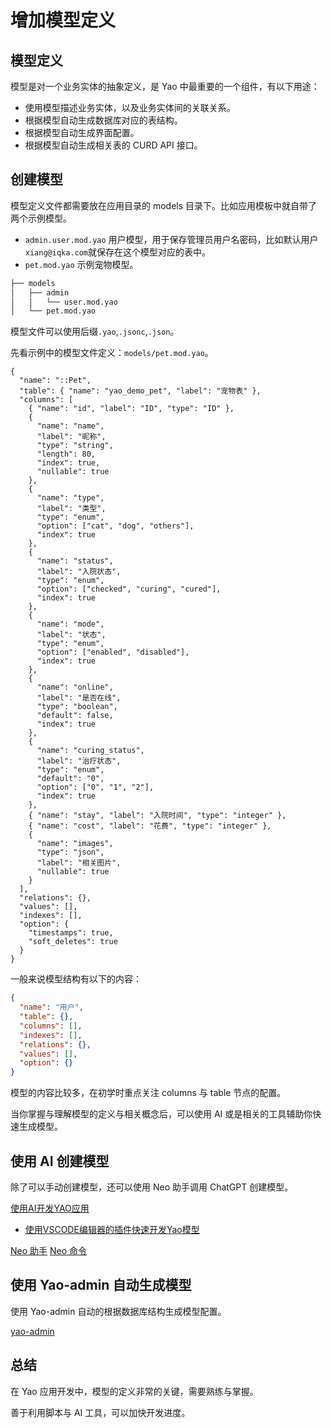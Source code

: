 # 增加模型定义

## 模型定义

模型是对一个业务实体的抽象定义，是 Yao 中最重要的一个组件，有以下用途：

- 使用模型描述业务实体，以及业务实体间的关联关系。
- 根据模型自动生成数据库对应的表结构。
- 根据模型自动生成界面配置。
- 根据模型自动生成相关表的 CURD API 接口。

## 创建模型

模型定义文件都需要放在应用目录的 models 目录下。比如应用模板中就自带了两个示例模型。

- `admin.user.mod.yao` 用户模型，用于保存管理员用户名密码，比如默认用户`xiang@iqka.com`就保存在这个模型对应的表中。
- `pet.mod.yao` 示例宠物模型。

```sh
├── models
│   ├── admin
│   │   └── user.mod.yao
│   └── pet.mod.yao
```

模型文件可以使用后缀`.yao`,`.jsonc`,`.json`。

先看示例中的模型文件定义：`models/pet.mod.yao`。

```jsonc
{
  "name": "::Pet",
  "table": { "name": "yao_demo_pet", "label": "宠物表" },
  "columns": [
    { "name": "id", "label": "ID", "type": "ID" },
    {
      "name": "name",
      "label": "昵称",
      "type": "string",
      "length": 80,
      "index": true,
      "nullable": true
    },
    {
      "name": "type",
      "label": "类型",
      "type": "enum",
      "option": ["cat", "dog", "others"],
      "index": true
    },
    {
      "name": "status",
      "label": "入院状态",
      "type": "enum",
      "option": ["checked", "curing", "cured"],
      "index": true
    },
    {
      "name": "mode",
      "label": "状态",
      "type": "enum",
      "option": ["enabled", "disabled"],
      "index": true
    },
    {
      "name": "online",
      "label": "是否在线",
      "type": "boolean",
      "default": false,
      "index": true
    },
    {
      "name": "curing_status",
      "label": "治疗状态",
      "type": "enum",
      "default": "0",
      "option": ["0", "1", "2"],
      "index": true
    },
    { "name": "stay", "label": "入院时间", "type": "integer" },
    { "name": "cost", "label": "花费", "type": "integer" },
    {
      "name": "images",
      "type": "json",
      "label": "相关图片",
      "nullable": true
    }
  ],
  "relations": {},
  "values": [],
  "indexes": [],
  "option": {
    "timestamps": true,
    "soft_deletes": true
  }
}
```

一般来说模型结构有以下的内容：

```json
{
  "name": "用户",
  "table": {},
  "columns": [],
  "indexes": [],
  "relations": {},
  "values": [],
  "option": {}
}
```

模型的内容比较多，在初学时重点关注 columns 与 table 节点的配置。

当你掌握与理解模型的定义与相关概念后，可以使用 AI 或是相关的工具辅助你快速生成模型。

## 使用 AI 创建模型

除了可以手动创建模型，还可以使用 Neo 助手调用 ChatGPT 创建模型。

[使用AI开发YAO应用](../../AI/使用AI开发YAO应用.md)

- [使用VSCODE编辑器的插件快速开发Yao模型](../../AI/Vscode编辑器使用插件快速开发模型.md)

[Neo 助手](../../YaoDSL/neo/neo%E8%81%8A%E5%A4%A9%E5%8A%A9%E6%89%8B.md)
[Neo 命令](../../YaoDSL/neo/neo%E5%91%BD%E4%BB%A4.md)

## 使用 Yao-admin 自动生成模型

使用 Yao-admin 自动的根据数据库结构生成模型配置。

[yao-admin](../../Studio/Yao-admin/yao-admin%20%E6%A0%B9%E6%8D%AE%E6%95%B0%E6%8D%AE%E5%BA%93%E7%94%9F%E6%88%90%E7%AE%A1%E7%90%86%E5%90%8E%E5%8F%B0.md)

## 总结

在 Yao 应用开发中，模型的定义非常的关键，需要熟练与掌握。

善于利用脚本与 AI 工具，可以加快开发进度。
